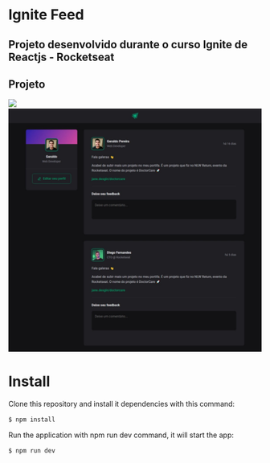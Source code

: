 # Ignite Feed

## Projeto desenvolvido durante o curso Ignite de Reactjs - Rocketseat

## Projeto

<img src="src/assets/projeto/projetogif.gif" width="600px" />

<img src="src/assets/projeto/projeto.jpeg" />

# Install

Clone this repository and install it dependencies with this command:
```sh
$ npm install
```
Run the application with npm run dev command, it will start the app:
```sh
$ npm run dev
```

